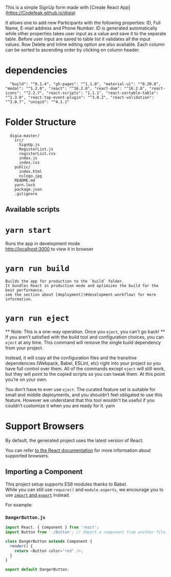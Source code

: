 This is a simple SignUp form made with [Create React App]
(https://Codefeak.github.io/digia)

It allows one to add new Participants with the following properties:
ID, Full Name, E-mail address and Phone Number. ID is generated automatically
while other properties takes user input as a value and save it to the separate
table.
Before user input are saved to table list it validates all the input values.
Row Delete and Inline editing option are also available. Each column can be sorted
to ascending order by clicking on column header.

# dependencies

``  "build": "^0.1.4",
  "gh-pages": "^1.1.0",
  "material-ui": "^0.20.0",
  "modal": "^1.2.0",
  "react": "^16.2.0",
  "react-dom": "^16.2.0",
  "react-icons": "^2.2.7",
  "react-scripts": "1.1.1",
  "react-sortable-table": "^1.3.0",
  "react-tap-event-plugin": "^3.0.2",
  "react-validation": "^3.0.7",
  "uniqid": "^4.1.1"``

# Folder Structure

```
  digia-master/
    src/
      SignUp.js
      RegisterList.js
      registerList.css
      index.js
      index.css
    public/
      index.html
      nslogo.jpg
    README.md
    yarn.lock
    package.json
    .gitignore
```
## Available scripts
#  `yarn start`
   Runs the app in development mode <br>
   [http://localhost:3000](#http://localhost:3000) to view it in browser

#  `yarn run build`
    Builds the app for production to the `build` folder.
    It bundles React in production mode and optimizes the build for the best performance.
    see the section about [deployment](#development-workflow) for more information.

#   `yarn run eject`

** Note: This is a one-way operation. Once you `eject`, you can't go back! **
If you aren’t satisfied with the build tool and configuration choices, you can `eject` at any time. This command will remove the single build dependency from your project.

Instead, it will copy all the configuration files and the transitive dependencies (Webpack, Babel, ESLint, etc) right into your project so you have full control over them. All of the commands except `eject` will still work, but they will point to the copied scripts so you can tweak them. At this point you’re on your own.

You don’t have to ever use `eject`. The curated feature set is suitable for small and middle deployments, and you shouldn’t feel obligated to use this feature. However we understand that this tool wouldn’t be useful if you couldn’t customize it when you are ready for it.
yarn

# Support Browsers

By default, the generated project uses the latest version of React.

You can refer [to the React documentation](https://reactjs.org/docs/react-dom.html#browser-support) for more information about supported browsers.

## Importing a Component

This project setup supports ES6 modules thanks to Babel.<br>
While you can still use `require()` and `module.exports`, we encourage you to use [`import` and `export`](http://exploringjs.com/es6/ch_modules.html) instead.

For example:
### `DangerButton.js`


```js
import React, { Component } from 'react';
import Button from './Button'; // Import a component from another file

class DangerButton extends Component {
  render() {
    return <Button color="red" />;
  }
}

export default DangerButton;

